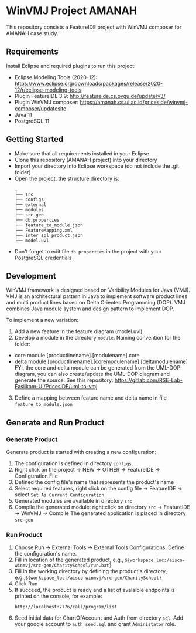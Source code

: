 # WinVMJ Project AMANAH
This repository consists a FeatureIDE project with WinVMJ composer for AMANAH case study.

## Requirements
Install Eclipse and required plugins to run this project:
- Eclipse Modeling Tools  (2020-12): https://www.eclipse.org/downloads/packages/release/2020-12/r/eclipse-modeling-tools
- Plugin FeatureIDE 3.9:  http://featureide.cs.ovgu.de/update/v3/
- Plugin WinVMJ composer: https://amanah.cs.ui.ac.id/priceside/winvmj-composer/updatesite
- Java 11
- PostgreSQL 11

## Getting Started
- Make sure that all requirements installed in your Eclipse
- Clone this repository (AMANAH project) into your directory
- Import your directory into Eclipse workspace (do not include the .git folder)
- Open the project, the structure directory is:
    ```
    .
    ├── src
    ├── configs
    ├── external
    ├── modules
    ├── src-gen
    ├── db.properties
    ├── feature_to_module.json
    ├── FeatureMapping.xml
    ├── inter_spl_product.json
    ├── model.uvl
    ```
- Don't forget to edit file `db.properties` in the project with your PostgreSQL credentials

## Development
WinVMJ framework is designed based on Varibility Modules for Java (VMJ).
VMJ is an architectural pattern in Java to implement software product lines
and multi product lines based on Delta Oriented Programming (DOP).
VMJ combines Java module system and design pattern to implement DOP. 

To implement a new variation:
1. Add a new feature in the feature diagram (model.uvl)
2. Develop a module in the directory `module`.
Naming convention for the folder:
- core module [productlinename].[modulename].core
- delta module [productlinename].[coremodulename].[deltamodulename]
FYI, the core and delta module can be generated from the UML-DOP diagram,
you can also create/update the UML-DOP diagram and generate the source.
See this repository: https://gitlab.com/RSE-Lab-Fasilkom-UI/PricesIDE/uml-to-vmj
3. Define a mapping between feature name and delta name in file `feature_to_module.json`

## Generate and Run Product
### Generate Product
Generate product is started with creating a new configuration:
1. The configuration is defined in directory `configs`. 
2. Right click on the project -> NEW -> OTHER -> FeatureIDE -> Configuration File
3. Defined the config file's name that represents the product's name
4. Select required features, right click on the config file -> FeatureIDE -> select `Set As Current Configuration`
5. Generated modules are available in directory `src`
6. Compile the generated module: right click on directory `src` -> FeatureIDE -> WinVMJ -> Compile
The generated application is placed in directory `src-gen`

### Run Product
1. Choose Run -> External Tools -> External Tools Configurations. Define the configuration's name.
2. Fill in location of the generated product, e.g., `${workspace_loc:/aisco-winmvj/src-gen/CharitySchool/run.bat}`
3. Fill in the working directory by defining the product's directory, e.g.,`${workspace_loc:/aisco-winmvj/src-gen/CharitySchool}`
4. Click Run
5. If succeed, the product is ready and a list of avalaible endpoints is printed on the console, for example:
    ```
    http://localhost:7776/call/program/list
    ```
6. Seed initial data for ChartOfAccount and Auth from directory `sql`. Add your google
account to `auth_seed.sql` and grant `Administator` role.
